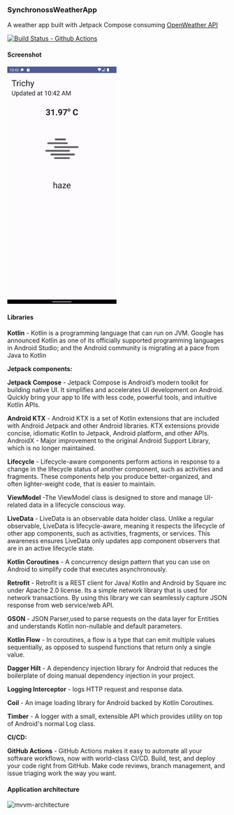 ### SynchronossWeatherApp

A weather app built with Jetpack Compose consuming [OpenWeather API](https://openweathermap.org/api)



[![Build Status - Github Actions][]][Build status]

[Build Status - Github Actions]: https://github.com/ananddamodaran/SynchronossWeatherApp/actions/workflows/ci.yml/badge.svg?branch=dev
[Build status]: https://github.com/ananddamodaran/SynchronossWeatherApp/actions

#### Screenshot
<img src="screenshots/home.png" width="250"/>

#### **Libraries**

**Kotlin** - Kotlin is a programming language that can run on JVM. Google has announced Kotlin as one of its officially supported programming languages in Android Studio; and the Android community is migrating at a pace from Java to Kotlin

**Jetpack components:**

**Jetpack Compose** - Jetpack Compose is Android’s modern toolkit for building native UI. It simplifies and accelerates UI development on Android. Quickly bring your app to life with less code, powerful tools, and intuitive Kotlin APIs.

**Android KTX** - Android KTX is a set of Kotlin extensions that are included with Android Jetpack and other Android libraries. KTX extensions provide concise, idiomatic Kotlin to Jetpack, Android platform, and other APIs.
AndroidX - Major improvement to the original Android Support Library, which is no longer maintained.

**Lifecycle** - Lifecycle-aware components perform actions in response to a change in the lifecycle status of another component, such as activities and fragments. These components help you produce better-organized, and often lighter-weight code, that is easier to maintain.

**ViewModel** -The ViewModel class is designed to store and manage UI-related data in a lifecycle conscious way.

**LiveData** - LiveData is an observable data holder class. Unlike a regular observable, LiveData is lifecycle-aware, meaning it respects the lifecycle of other app components, such as activities, fragments, or services. This awareness ensures LiveData only updates app component observers that are in an active lifecycle state.

**Kotlin Coroutines** - A concurrency design pattern that you can use on Android to simplify code that executes asynchronously.

**Retrofit** - Retrofit is a REST client for Java/ Kotlin and Android by Square inc under Apache 2.0 license. Its a simple network library that is used for network transactions. By using this library we can seamlessly capture JSON response from web service/web API.

**GSON** - JSON Parser,used to parse requests on the data layer for Entities and understands Kotlin non-nullable and default parameters.

**Kotlin Flow** - In coroutines, a flow is a type that can emit multiple values sequentially, as opposed to suspend functions that return only a single value.

**Dagger Hilt** - A dependency injection library for Android that reduces the boilerplate of doing manual dependency injection in your project.

**Logging Interceptor** - logs HTTP request and response data.

**Coil** - An image loading library for Android backed by Kotlin Coroutines.

**Timber** - A logger with a small, extensible API which provides utility on top of Android's normal Log class.

**CI/CD:**

**GitHub Actions** - GitHub Actions makes it easy to automate all your software workflows, now with world-class CI/CD. Build, test, and deploy your code right from GitHub. Make code reviews, branch management, and issue triaging work the way you want.

#### Application architecture

![mvvm-architecture](https://user-images.githubusercontent.com/29427904/174492802-ec28d4a9-e01f-471f-8486-183a772f535c.png)

